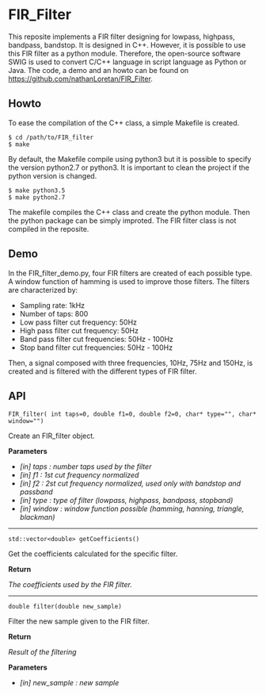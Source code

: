 # FIR_Filter

This reposite implements a FIR filter designing for lowpass, highpass, bandpass,
bandstop. It is designed in C++. However, it is possible to use this FIR filter
as a python module. Therefore, the open-source software SWIG is used to convert
C/C++ language in script language as Python or Java. The code, a demo and an
howto can be found on https://github.com/nathanLoretan/FIR_Filter.

## Howto ##

To ease the compilation of the C++ class, a simple Makefile is created.

    $ cd /path/to/FIR_filter
    $ make

By default, the Makefile compile using python3 but it is possible to specify
the version python2.7 or python3. It is important to clean the project if the
python version is changed.

    $ make python3.5
    $ make python2.7

The makefile compiles the C++ class and create the python module. Then the python
package can be simply improted. The FIR filter class is not compiled in the
reposite.

## Demo ##

In the FIR_filter_demo.py, four FIR filters are created of each possible type.
A window function of hamming is used to improve those filters. The filters are
characterized by:
* Sampling rate: 1kHz
* Number of taps: 800
* Low pass filter cut frequency: 50Hz
* High pass filter cut frequency: 50Hz
* Band pass filter cut frequencies: 50Hz - 100Hz
* Stop band filter cut frequencies: 50Hz - 100Hz

Then, a signal composed with three frequencies, 10Hz, 75Hz and 150Hz, is created
and is filtered with the different types of FIR filter.

## API ##

`FIR_filter( int taps=0, double f1=0, double f2=0, char* type="", char* window="")`

Create an FIR_filter object.

__Parameters__

* *[in] taps    : number taps used by the filter*
* *[in] f1      : 1st cut frequency normalized*
* *[in] f2      : 2st cut frequency normalized, used only with bandstop and passband*
* *[in] type    : type of filter (lowpass, highpass, bandpass, stopband)*
* *[in] window  : window function possible (hamming, hanning, triangle, blackman)*

- - - -


`std::vector<double> getCoefficients()`

Get the coefficients calculated for the specific filter.

__Return__

*The coefficients used by the FIR filter.*

- - - -


`double filter(double new_sample)`

Filter the new sample given to the FIR filter.

__Return__

*Result of the filtering*

__Parameters__

* *[in] new_sample     : new sample*
